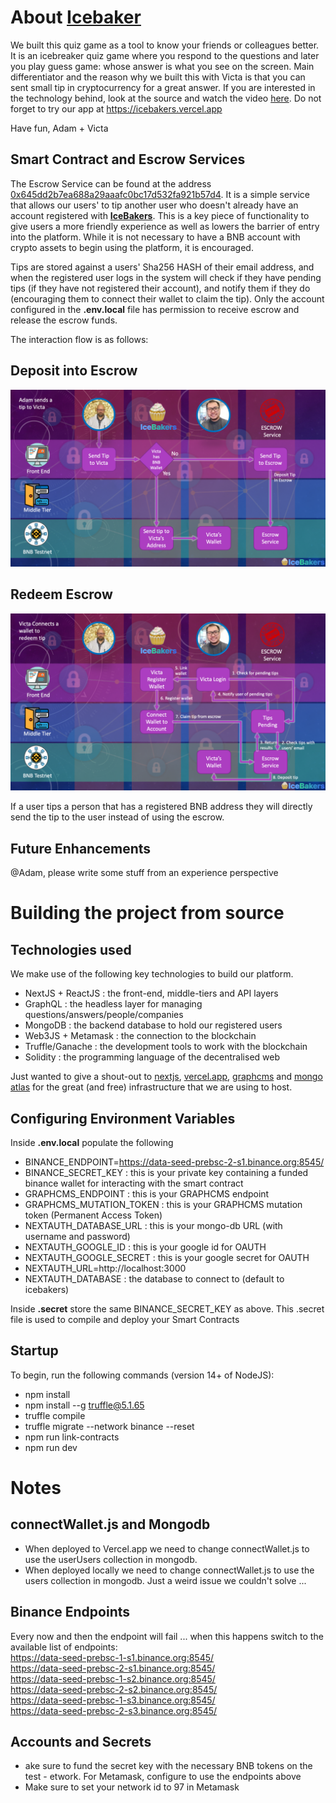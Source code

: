 # About [Icebaker](https://icebakers.vercel.app)
We built this quiz game as a tool to know your friends or colleagues better. It is an icebreaker quiz game where you respond to the questions and later you play guess game: whose answer is what you see on the screen. Main differentiator and the reason why we built this with Victa is that you can sent small tip in cryptocurrency for a great answer. 
If you are interested in the technology behind, look at the source and watch the video [here](https://youtu.be/icSKd9gL108).
Do not forget to try our app at https://icebakers.vercel.app

Have fun, 
Adam + Victa

## Smart Contract and Escrow Services
The Escrow Service can be found at the address [0x645dd2b7ea688a29aaafc0bc17d532fa921b57d4](https://testnet.bscscan.com/address/0x645dd2b7ea688a29aaafc0bc17d532fa921b57d4). It is a simple service that allows our users' to tip another user who doesn't already have an account registered with [__IceBakers__](https://icebakers.vercel.app). This is a key piece of functionality to give users a more friendly experience as well as lowers the barrier of entry into the platform. While it is not necessary to have a BNB account with crypto assets to begin using the platform, it is encouraged.  

Tips are stored against a users' Sha256 HASH of their email address, and when the registered user logs in the system will check if they have pending tips (if they have not registered their account), and notify them if they do (encouraging them to connect their wallet to claim the tip). Only the account configured in the __.env.local__ file has permission to receive escrow and release the escrow funds.   

The interaction flow is as follows:  
## Deposit into Escrow ##
<img src="icebaker-deposit.png">  

## Redeem Escrow ##

<img src="icebaker-redeem.png">  

If a user tips a person that has a registered BNB address they will directly send the tip to the user instead of using the escrow.  

## Future Enhancements
@Adam, please write some stuff from an experience perspective


# Building the project from source
## Technologies used
We make use of the following key technologies to build our platform. 
- NextJS + ReactJS : the front-end, middle-tiers and API layers
- GraphQL : the headless layer for managing questions/answers/people/companies
- MongoDB : the backend database to hold our registered users
- Web3JS + Metamask : the connection to the blockchain
- Truffle/Ganache : the development tools to work with the blockchain
- Solidity : the programming language of the decentralised web

Just wanted to give a shout-out to [nextjs](https://nextjs.org/), [vercel.app](https://vercel.com/), [graphcms](https://graphcms.com/) and [mongo atlas](https://www.mongodb.com/cloud) for the great (and free) infrastructure that we are using to host.

## Configuring Environment Variables
Inside __.env.local__ populate the following  
- BINANCE_ENDPOINT=https://data-seed-prebsc-2-s1.binance.org:8545/
- BINANCE_SECRET_KEY : this is your private key containing a funded binance wallet for interacting with the smart contract
- GRAPHCMS_ENDPOINT : this is your GRAPHCMS endpoint
- GRAPHCMS_MUTATION_TOKEN : this is your GRAPHCMS mutation token (Permanent Access Token)
- NEXTAUTH_DATABASE_URL : this is your mongo-db URL (with username and password)
- NEXTAUTH_GOOGLE_ID : this is your google id for OAUTH
- NEXTAUTH_GOOGLE_SECRET : this is your google secret for OAUTH
- NEXTAUTH_URL=http://localhost:3000
- NEXTAUTH_DATABASE : the database to connect to (default to icebakers)

Inside __.secret__ store the same BINANCE_SECRET_KEY as above. This .secret file is used to compile and deploy your Smart Contracts

## Startup
To begin, run the following commands (version 14+ of NodeJS):
- npm install
- npm install --g truffle@5.1.65
- truffle compile
- truffle migrate --network binance --reset
- npm run link-contracts
- npm run dev

# Notes
## connectWallet.js and Mongodb
- When deployed to Vercel.app we need to change connectWallet.js to use the userUsers collection in mongodb.  
- When deployed locally we need to change connectWallet.js to use the users collection in mongodb. Just a weird issue we couldn't solve ...  

## Binance Endpoints
Every now and then the endpoint will fail ... when this happens switch to the available list of endpoints:  
https://data-seed-prebsc-1-s1.binance.org:8545/  
https://data-seed-prebsc-2-s1.binance.org:8545/  
https://data-seed-prebsc-1-s2.binance.org:8545/  
https://data-seed-prebsc-2-s2.binance.org:8545/  
https://data-seed-prebsc-1-s3.binance.org:8545/  
https://data-seed-prebsc-2-s3.binance.org:8545/  

## Accounts and Secrets
- ake sure to fund the secret key with the necessary BNB tokens on the test - etwork. For Metamask, configure to use the endpoints above  
- Make sure to set your network id to 97 in Metamask  

